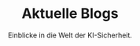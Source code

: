 ---
title: "Aktuelle Blogs"
subtitle: "Einblicke in die Welt der KI-Sicherheit."
layout: "solution-list"
hero:
  background-image: "/solution/dapi/hero.png"
  section-title: "Lösungen"
  title: "Drei Produkte. Eine Mission:"
  title2: "Sichere, vertrauenswürdige KI"
  subtitle: "Unsere Platform bietet modulare Lösungen für die Absicherung von LLMs, Chatbots & biometrischen KI-Systemen."
  solutions:
    - item:
        name: "Smart Fingerprint" 
        link: ""
        image: "/images/illustrations/icons/fingerprint.svg"
    - item:
        name: "Smart Dragon"
        link: ""
        image: "/images/illustrations/icons/smart-dragon.svg"
    - item:
        name: "Defence API"
        link: ""
        image: "/images/illustrations/icons/llm-security.svg"
  ctas:
    - label: "Jetzt Beratung buchen"
      href: "/#"
      class: "primary-btn"
    - label: "Plattform testen"
      href: "/#"
      class: "secondary-btn"
solutionDetails:
    - name: "Smart Fingerprint"
      title: "Kontinuierliche Authentifizierung"
      description: "ML-basierte Erkennung von Fingerabdruck & Verhalten – ohne Speicherung sensibler Templates. DSGVO-konform und fälschungssicher."
      image: "/images/illustrations/icons/fingerprint.svg"
      background: ""
      cta-text: "Smart Fingerprint entdecken"
      cta-link: "/#"
    - name: "Smart Dragon"
      title: "Sicherer Unternehmens-Chatbot"
      description: "LLM-Chatbot mit Zugriffskontrolle, Kontextabschottung und Logging. Entwickelt für sensible Daten und geschützte Umgebungen."
      image: "/images/illustrations/icons/smart-dragon.svg"
      background: ""
      cta-text: "Smart Dragen entdecken"
      cta-link: "/#"
    - name: "LLM Security Platform"
      title: "Schützen Sie Ihre KI-Infrastruktur"
      description: "Plattform für Analyse, Härtung & Auditierung von Large Language Models, Agenten & APIs – inkl. Prompt Injection Detection und Red Teaming."
      image: "/images/illustrations/icons/llm-security.svg"
      background: ""
      cta-text: "LLM Security Platform entdecken"
      cta-link: "/#"
---